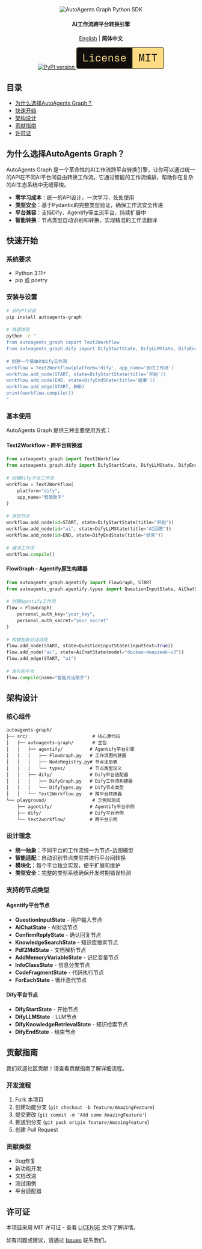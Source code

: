 <div align="center">

<img src="https://img.shields.io/badge/-autoagents_graph-000000?style=for-the-badge&labelColor=faf9f6&color=faf9f6&logoColor=000000" alt="AutoAgents Graph Python SDK" width="380"/>

<h4>AI工作流跨平台转换引擎</h4>

[English](README.md) | **简体中文**

<a href="https://pypi.org/project/autoagents-graph">
  <picture>
    <source media="(prefers-color-scheme: dark)" srcset="https://img.shields.io/pypi/v/autoagents-graph.svg?style=for-the-badge" />
    <img alt="PyPI version" src="https://img.shields.io/pypi/v/autoagents-graph.svg?style=for-the-badge" />
  </picture>
</a>
<picture>
  <source media="(prefers-color-scheme: dark)" srcset="media/dark_license.svg" />
  <img alt="License MIT" src="media/light_license.svg" />
</picture>

</div>

## 目录

- [为什么选择AutoAgents Graph？](#为什么选择autoagents-graph)
- [快速开始](#快速开始)
- [架构设计](#架构设计)
- [贡献指南](#贡献指南)
- [许可证](#许可证)

## 为什么选择AutoAgents Graph？

AutoAgents Graph 是一个革命性的AI工作流跨平台转换引擎，让你可以通过统一的API在不同AI平台间自由转换工作流。它通过智能的工作流编排，帮助你在复杂的AI生态系统中无缝穿梭。

- **零学习成本**：统一的API设计，一次学习，处处使用
- **类型安全**：基于Pydantic的完整类型验证，确保工作流安全传递
- **平台兼容**：支持Dify、Agentify等主流平台，持续扩展中
- **智能转换**：节点类型自动识别和转换，实现精准的工作流翻译

## 快速开始

### 系统要求
- Python 3.11+
- pip 或 poetry

### 安装与设置

```bash
# 从PyPI安装
pip install autoagents-graph

# 快速体验
python -c "
from autoagents_graph import Text2Workflow
from autoagents_graph.dify import DifyStartState, DifyLLMState, DifyEndState, START, END

# 创建一个简单的Dify工作流
workflow = Text2Workflow(platform='dify', app_name='测试工作流')
workflow.add_node(START, state=DifyStartState(title='开始'))
workflow.add_node(END, state=DifyEndState(title='结束'))
workflow.add_edge(START, END)
print(workflow.compile())
"
```

### 基本使用

AutoAgents Graph 提供三种主要使用方式：

#### Text2Workflow - 跨平台转换器
```python
from autoagents_graph import Text2Workflow
from autoagents_graph.dify import DifyStartState, DifyLLMState, DifyEndState, START, END

# 创建Dify平台工作流
workflow = Text2Workflow(
    platform="dify",
    app_name="智能助手"
)

# 添加节点
workflow.add_node(id=START, state=DifyStartState(title="开始"))
workflow.add_node(id="ai", state=DifyLLMState(title="AI回答"))
workflow.add_node(id=END, state=DifyEndState(title="结束"))

# 编译工作流
workflow.compile()
```

#### FlowGraph - Agentify原生构建器
```python
from autoagents_graph.agentify import FlowGraph, START
from autoagents_graph.agentify.types import QuestionInputState, AiChatState

# 创建Agentify工作流
flow = FlowGraph(
    personal_auth_key="your_key",
    personal_auth_secret="your_secret"
)

# 构建智能对话流程
flow.add_node(START, state=QuestionInputState(inputText=True))
flow.add_node("ai", state=AiChatState(model="doubao-deepseek-v3"))
flow.add_edge(START, "ai")

# 发布到平台
flow.compile(name="智能对话助手")
```


## 架构设计

### 核心组件

```
autoagents-graph/
├── src/                        # 核心源代码
│   ├── autoagents-graph/       # 主包
│   │   ├── agentify/          # Agentify平台引擎
│   │   │   ├── FlowGraph.py   # 工作流图构建器
│   │   │   ├── NodeRegistry.py# 节点注册表
│   │   │   └── types/         # 节点类型定义
│   │   ├── dify/              # Dify平台适配器
│   │   │   ├── DifyGraph.py   # Dify工作流构建器
│   │   │   └── DifyTypes.py   # Dify节点类型
│   │   └── Text2Workflow.py   # 跨平台转换器
└── playground/                 # 示例和测试
    ├── agentify/              # Agentify平台示例
    ├── dify/                  # Dify平台示例
    └── text2workflow/         # 跨平台示例
```

### 设计理念

- **统一抽象**：不同平台的工作流统一为节点-边图模型
- **智能适配**：自动识别节点类型并进行平台间转换
- **模块化**：每个平台独立实现，便于扩展和维护
- **类型安全**：完整的类型系统确保开发时期错误检测

### 支持的节点类型

#### Agentify平台节点
- **QuestionInputState** - 用户输入节点
- **AiChatState** - AI对话节点
- **ConfirmReplyState** - 确认回复节点
- **KnowledgeSearchState** - 知识库搜索节点
- **Pdf2MdState** - 文档解析节点
- **AddMemoryVariableState** - 记忆变量节点
- **InfoClassState** - 信息分类节点
- **CodeFragmentState** - 代码执行节点
- **ForEachState** - 循环迭代节点

#### Dify平台节点
- **DifyStartState** - 开始节点
- **DifyLLMState** - LLM节点
- **DifyKnowledgeRetrievalState** - 知识检索节点
- **DifyEndState** - 结束节点

## 贡献指南

我们欢迎社区贡献！请查看贡献指南了解详细流程。

### 开发流程
1. Fork 本项目
2. 创建功能分支 (`git checkout -b feature/AmazingFeature`)
3. 提交更改 (`git commit -m 'Add some AmazingFeature'`)
4. 推送到分支 (`git push origin feature/AmazingFeature`)
5. 创建 Pull Request

### 贡献类型
- Bug修复
- 新功能开发
- 文档改进
- 测试用例
- 平台适配器

## 许可证

本项目采用 MIT 许可证 - 查看 [LICENSE](LICENSE) 文件了解详情。

如有问题或建议，请通过 [Issues](https://github.com/forhheart/autoagents-graph/issues) 联系我们。